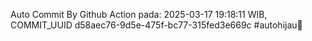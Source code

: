 Auto Commit By Github Action pada: 2025-03-17 19:18:11 WIB, COMMIT_UUID d58aec76-9d5e-475f-bc77-315fed3e669c #autohijau🗿
